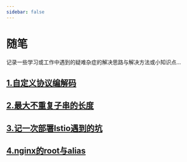 ```yaml
---
sidebar: false
---
```


# 随笔

记录一些学习或工作中遇到的疑难杂症的解决思路与解决方法或小知识点...

## [1.自定义协议编解码](./codec.md)
## [2.最大不重复子串的长度](./lengthoflongestsubstring.md)
## [3.记一次部署Istio遇到的坑](./istio-install-error.md)
## [4.nginx的root与alias](./nginx-root-alias.md)
